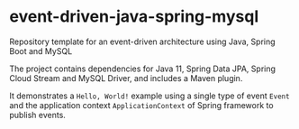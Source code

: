 # event-driven-java-spring-mysql

Repository template for an event-driven architecture using Java, Spring Boot and MySQL 

The project contains dependencies for Java 11, Spring Data JPA, Spring Cloud Stream and MySQL Driver, and includes a Maven plugin.

It demonstrates a ```Hello, World!``` example using a single type of event ```Event``` and the application context ```ApplicationContext``` of Spring framework to publish events.
